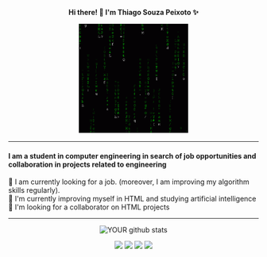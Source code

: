 <div align="center">
  
<b> Hi there! 👋 I'm Thiago Souza Peixoto ✨ </b><br>

<img width="220" src="https://github.com/Thiagosp20/Thiagosp20/blob/main/4b6c2b4d93af1f062cf9f17288e614be.gif"><br>
<hr>

<h4 align="left"> I am a student in computer engineering in search of job opportunities and collaboration in projects related to engineering </h4>
<p align="left">
 🔭 I am currently looking for a job. (moreover, I am improving my algorithm skills regularly).<br>
 🌱 I'm currently improving myself in HTML and studying artificial intelligence<br>
 🤝 I'm looking for a collaborator on HTML projects<hr>
    </p>
  
![YOUR github stats](https://github-readme-stats.vercel.app/api?username=Thiagosp20)

[<img src="https://img.shields.io/badge/linkedin-%230077B5.svg?&style=for-the-badge&logo=linkedin&logoColor=white" />](https://www.linkedin.com/in/thiago-souza-peixoto-35a895211/)
[<img src="https://img.shields.io/badge/twitter-%231DA1F2.svg?&style=for-the-badge&logo=twitter&logoColor=white" />](https://twitter.com/Thiagosouzap1) 
[<img src = "https://img.shields.io/badge/instagram-%23E4405F.svg?&style=for-the-badge&logo=instagram&logoColor=white">](https://www.instagram.com/thiagop15/) 
[<img src = "https://img.shields.io/badge/facebook-%231877F2.svg?&style=for-the-badge&logo=facebook&logoColor=white">](https://www.facebook.com/thiago.peixoto.921/)

</div>
